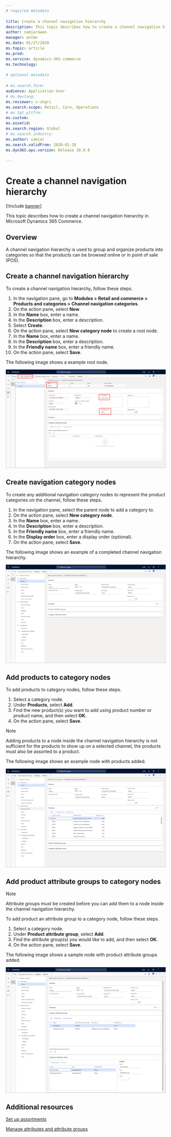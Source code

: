 ```yaml
---
# required metadata

title: Create a channel navigation hierarchy
description: This topic describes how to create a channel navigation hierarchy in Microsoft Dynamics 365 Commerce.
author: samjarawan
manager: annbe
ms.date: 01/27/2020
ms.topic: article
ms.prod: 
ms.service: dynamics-365-commerce
ms.technology: 

# optional metadata

# ms.search.form: 
audience: Application User
# ms.devlang: 
ms.reviewer: v-chgri
ms.search.scope: Retail, Core, Operations
# ms.tgt_pltfrm: 
ms.custom: 
ms.assetid: 
ms.search.region: Global
# ms.search.industry: 
ms.author: samjar
ms.search.validFrom: 2020-01-20
ms.dyn365.ops.version: Release 10.0.8

---
```

# Create a channel navigation hierarchy


[!include [banner](includes/banner.md)]

This topic describes how to create a channel navigation hierarchy in Microsoft Dynamics 365 Commerce.

## Overview

A channel navigation hierarchy is used to group and organize products into categories so that the products can be browsed online or in point of sale (POS).

## Create a channel navigation hierarchy

To create a channel navigation hierarchy, follow these steps.

1. In the navigation pane, go to **Modules \> Retail and commerce \> Products and categories \> Channel navigation categories**.
1. On the action pane, select **New**.
1. In the **Name** box, enter a name.
1. In the **Description** box, enter a description.
1. Select **Create**.
1. On the action pane, select **New category node** to create a root node.
1. In the **Name** box, enter a name.
1. In the **Description** box, enter a description.
1. In the **Friendly name** box, enter a friendly name.
1. On the action pane, select **Save**.

The following image shows a example root node.

![Sample root node](media/create-channel-hierarchy-1.png)

## Create navigation category nodes

To create any additional navigation category nodes to represent the product categories on the channel, follow these steps.

1. In the navigation pane, select the parent node to add a category to.
1. On the action pane, select **New category node**.
1. In the **Name** box, enter a name.
1. In the **Description** box, enter a description.
1. In the **Friendly name** box, enter a friendly name.
1. In the **Display order** box, enter a display order (optional).
1. On the action pane, select **Save**.

The following image shows an example of a completed channel navigation hierarchy.

![Sample channel hierarchy](media/create-channel-hierarchy-2.png)

## Add products to category nodes

To add products to category nodes, follow these steps.

1. Select a category node.
1. Under **Products**, select **Add**.
1. Find the new product(s) you want to add using product number or product name, and then select **OK**.
1. On the action pane, select **Save**.

> [!NOTE]
> Adding products to a node inside the channel navigation hierarchy is not sufficient for the products to show up on a selected channel, the products must also be assorted to a product.

The following image shows an example node with products added.

![Products added to a category node](media/create-channel-hierarchy-3.png)

## Add product attribute groups to category nodes

> [!NOTE]
> Attribute groups must be created before you can add them to a node inside the channel navigation hierarchy.

To add product an attribute group to a category node, follow these steps.

1. Select a category node.
1. Under **Product attribute group**, select **Add**.
1. Find the attribute group(s) you would like to add, and then select **OK**.
1. On the action pane, select **Save**.

The following image shows a sample node with product attribute groups added.

![Product attribute groups on a node](media/create-channel-hierarchy-4.png)

## Additional resources

[Set up assortments](set-up-assortments.md)

[Manage attributes and attribute groups](attribute-attributegroups-lifecycle.md)
